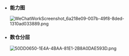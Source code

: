 - ### 能力图
  ![WeChatWorkScreenshot_6a218e09-007b-49f8-8ded-1310ad033889.png](../assets/WeChatWorkScreenshot_6a218e09-007b-49f8-8ded-1310ad033889_1651103786364_0.png)
- ### 数仓分层
  ![50DD0650-1E4A-4BAA-81E1-2B8A0DAE593D.png](../assets/50DD0650-1E4A-4BAA-81E1-2B8A0DAE593D_1651103792654_0.png)